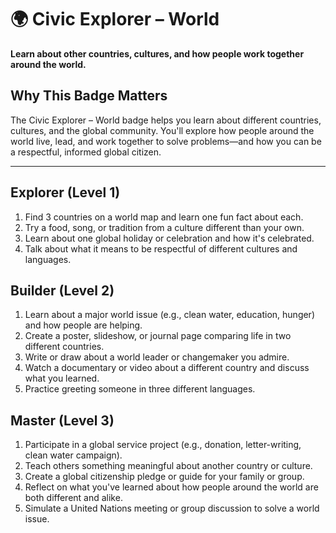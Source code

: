 # 🌍 Civic Explorer – World

**Learn about other countries, cultures, and how people work together around the world.**

## Why This Badge Matters

The Civic Explorer – World badge helps you learn about different countries, cultures, and the global community. You'll explore how people around the world live, lead, and work together to solve problems—and how you can be a respectful, informed global citizen.

---

## Explorer (Level 1)

1. Find 3 countries on a world map and learn one fun fact about each.
2. Try a food, song, or tradition from a culture different than your own.
3. Learn about one global holiday or celebration and how it's celebrated.
4. Talk about what it means to be respectful of different cultures and languages.

## Builder (Level 2)

1. Learn about a major world issue (e.g., clean water, education, hunger) and how people are helping.
2. Create a poster, slideshow, or journal page comparing life in two different countries.
3. Write or draw about a world leader or changemaker you admire.
4. Watch a documentary or video about a different country and discuss what you learned.
5. Practice greeting someone in three different languages.

## Master (Level 3)

1. Participate in a global service project (e.g., donation, letter-writing, clean water campaign).
2. Teach others something meaningful about another country or culture.
3. Create a global citizenship pledge or guide for your family or group.
4. Reflect on what you've learned about how people around the world are both different and alike.
5. Simulate a United Nations meeting or group discussion to solve a world issue.